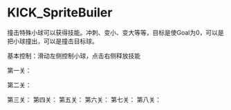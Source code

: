 # KICK_SpriteBuiler

撞击特殊小球可以获得技能。冲刺、变小、变大等等，目标是使Goal为0，可以是把小球撞出，可以是撞击目标球。

基本控制：滑动左侧控制小球，点击右侧释放技能

第一关：

第二关：

第三关：
第四关：
第五关：
第六关：
第七关：
第八关：
